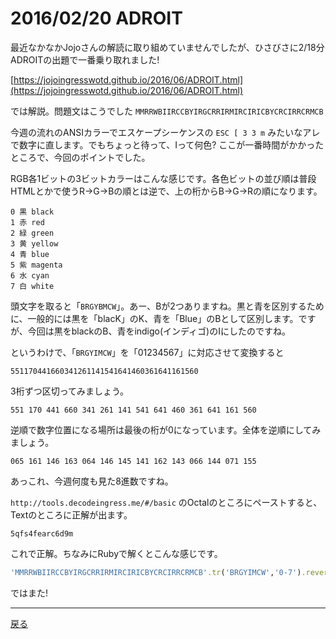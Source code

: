 # 2016/02/20 ADROIT

最近なかなかJojoさんの解読に取り組めていませんでしたが、ひさびさに2/18分ADROITの出題で一番乗り取れました!

[https://jojoingresswotd.github.io/2016/06/ADROIT.html](https://jojoingresswotd.github.io/2016/06/ADROIT.html)

では解説。問題文はこうでした
`MMRRWBIIRCCBYIRGCRRIRMIRCIRICBYCRCIRRCRMCB`

今週の流れのANSIカラーでエスケープシーケンスの `ESC [ 3 3 m` みたいなアレで数字に直します。でもちょっと待って、Iって何色? ここが一番時間がかかったところで、今回のポイントでした。

RGB各1ビットの3ビットカラーはこんな感じです。各色ビットの並び順は普段HTMLとかで使うR→G→Bの順とは逆で、上の桁からB→G→Rの順になります。

```
0 黒 black
1 赤 red
2 緑 green
3 黄 yellow
4 青 blue
5 紫 magenta
6 水 cyan
7 白 white
```

頭文字を取ると「`BRGYBMCW`」。あー、Bが2つありますね。黒と青を区別するために、一般的には黒を「blacK」のK、青を「Blue」のBとして区別します。ですが、今回は黒をblackのB、青をindigo(インディゴ)のIにしたのですね。

というわけで、「`BRGYIMCW`」を「01234567」に対応させて変換すると

`551170441660341261141541641460361641161560`

3桁ずつ区切ってみましょう。

`551 170 441 660 341 261 141 541 641 460 361 641 161 560`

逆順で数字位置になる場所は最後の桁が0になっています。全体を逆順にしてみましょう。

`065 161 146 163 064 146 145 141 162 143 066 144 071 155`

あっこれ、今週何度も見た8進数ですね。

`http://tools.decodeingress.me/#/basic` のOctalのところにペーストすると、Textのところに正解が出ます。

`5qfs4fearc6d9m`

これで正解。ちなみにRubyで解くとこんな感じです。

```ruby
'MMRRWBIIRCCBYIRGCRRIRMIRCIRICBYCRCIRRCRMCB'.tr('BRGYIMCW','0-7').reverse.scan(/.../).map{|s|s.to_i(8).chr}.join
```

ではまた!

----

[戻る](index.html)
